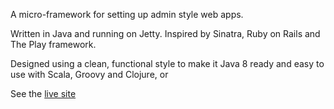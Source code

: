 
A micro-framework for setting up admin style web apps.

Written in Java and running on Jetty. Inspired by Sinatra, Ruby on Rails and The Play framework.

Designed using a clean, functional style to make it Java 8 ready and easy to use with Scala, Groovy and Clojure, or

See the [live site](http://sid.lateblindcat.com/)